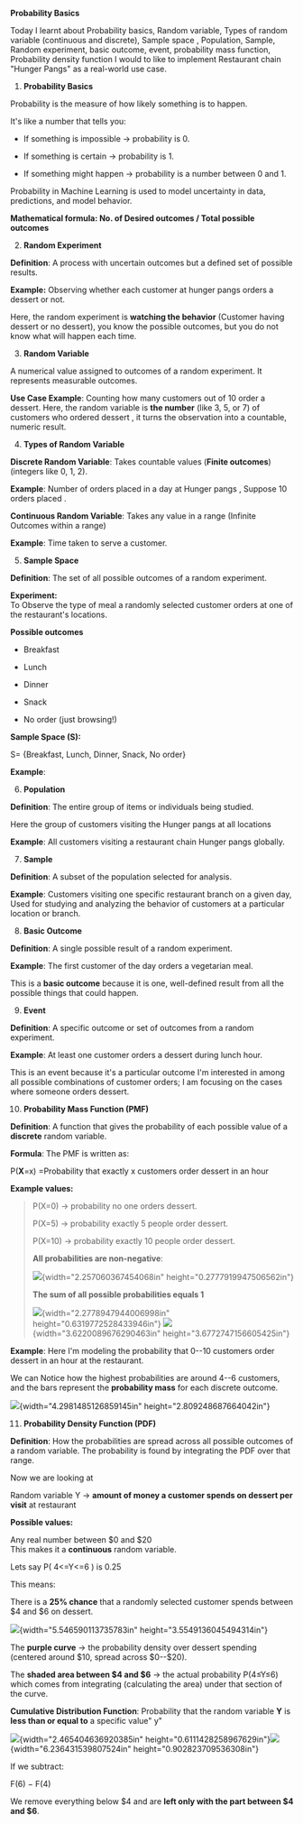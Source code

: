 **Probability Basics**

Today I learnt about Probability basics, Random variable, Types of
random variable (continuous and discrete), Sample space , Population,
Sample, Random experiment, basic outcome, event, probability mass
function, Probability density function I would to like to implement
Restaurant chain "Hunger Pangs" as a real-world use case.

1.  **Probability Basics**

Probability is the measure of how likely something is to happen.

It's like a number that tells you:

-   If something is impossible → probability is 0.

-   If something is certain → probability is 1.

-   If something might happen → probability is a number between 0 and 1.

Probability in Machine Learning is used to model uncertainty in data,
predictions, and model behavior.

**Mathematical formula: No. of Desired outcomes / Total possible
outcomes**

2.  **Random Experiment**

**Definition**: A process with uncertain outcomes but a defined set of
possible results.

**Example:** Observing whether each customer at hunger pangs orders a
dessert or not.

Here, the random experiment is **watching the behavior** (Customer
having dessert or no dessert), you know the possible outcomes, but you
do not know what will happen each time.

3.  **Random Variable**

A numerical value assigned to outcomes of a random experiment. It
represents measurable outcomes.

**Use Case Example**: Counting how many customers out of 10 order a
dessert. Here, the random variable is **the number** (like 3, 5, or 7)
of customers who ordered dessert , it turns the observation into a
countable, numeric result.

4.  **Types of Random Variable**

**Discrete Random Variable**: Takes countable values (**Finite
outcomes**) (integers like 0, 1, 2).

**Example**: Number of orders placed in a day at Hunger pangs , Suppose
10 orders placed .

**Continuous Random Variable**: Takes any value in a range (Infinite
Outcomes within a range)

**Example**: Time taken to serve a customer.

5.  **Sample Space**

**Definition**: The set of all possible outcomes of a random experiment.

**Experiment:**\
To Observe the type of meal a randomly selected customer orders at one
of the restaurant's locations.

**Possible outcomes**

-   Breakfast

-   Lunch

-   Dinner

-   Snack

-   No order (just browsing!)

**Sample Space (S):**

S= {Breakfast, Lunch, Dinner, Snack, No order}

**Example**:

6.  **Population**

**Definition**: The entire group of items or individuals being studied.

Here the group of customers visiting the Hunger pangs at all locations

**Example**: All customers visiting a restaurant chain Hunger pangs
globally.

7.  **Sample**

**Definition**: A subset of the population selected for analysis.

**Example**: Customers visiting one specific restaurant branch on a
given day, Used for studying and analyzing the behavior of customers at
a particular location or branch.

8.  **Basic Outcome**

**Definition**: A single possible result of a random experiment.

**Example**: The first customer of the day orders a vegetarian meal.

This is a **basic outcome** because it is one, well-defined result from
all the possible things that could happen.

9.  **Event**

**Definition**: A specific outcome or set of outcomes from a random
experiment.

**Example**: At least one customer orders a dessert during lunch hour.

This is an event because it's a particular outcome I'm interested in
among all possible combinations of customer orders; I am focusing on the
cases where someone orders dessert.

10. **Probability Mass Function (PMF)**

**Definition**: A function that gives the probability of each possible
value of a **discrete** random variable.

**Formula**: The PMF is written as:

P(**X**=x)
=Probability that exactly x customers order dessert in an hour

**Example values:**

> P(X=0) → probability no one orders dessert.
>
> P(X=5) → probability exactly 5 people order dessert.
>
> P(X=10) → probability exactly 10 people order dessert.
>
> **All probabilities are non-negative**:
>
> ![](vertopal_937891a0cb8d484badc6453c11c482e4/media/image1.png){width="2.257060367454068in"
> height="0.2777919947506562in"}
>
> **The sum of all possible probabilities equals 1**
>
> ![](vertopal_937891a0cb8d484badc6453c11c482e4/media/image2.png){width="2.2778947944006998in"
> height="0.6319772528433946in"}
> ![](vertopal_937891a0cb8d484badc6453c11c482e4/media/image3.png){width="3.6220089676290463in"
> height="3.6772747156605425in"}

**Example**: Here I'm modeling the probability that 0--10 customers
order dessert in an hour at the restaurant.

We can Notice how the highest probabilities are around 4--6 customers,
and the bars represent the **probability mass** for each discrete
outcome.

![](vertopal_937891a0cb8d484badc6453c11c482e4/media/image4.png){width="4.2981485126859145in"
height="2.809248687664042in"}

11. **Probability Density Function (PDF)**

**Definition**: How the probabilities are spread across all possible
outcomes of a random variable. The probability is found by integrating
the PDF over that range.

Now we are looking at

Random variable Y → **amount of money a customer spends on dessert per
visit** at restaurant

**Possible values:**

Any real number between \$0 and \$20\
This makes it a **continuous** random variable.

Lets say P( 4\<=Y\<=6 ) is 0.25

This means:

There is a **25% chance** that a randomly selected customer spends
between \$4 and \$6 on dessert.

![](vertopal_937891a0cb8d484badc6453c11c482e4/media/image5.png){width="5.546590113735783in"
height="3.5549136045494314in"}

The **purple curve** → the probability density over dessert spending
(centered around \$10, spread across \$0--\$20).

The **shaded area between \$4 and \$6** → the actual probability
P(4≤Y≤6) which comes from integrating (calculating the area) under that
section of the curve.

**Cumulative Distribution Function**: Probability that the random
variable **Y** is **less than or equal to** a specific value" y"

![](vertopal_937891a0cb8d484badc6453c11c482e4/media/image6.png){width="2.465404636920385in"
height="0.6111428258967629in"}![](vertopal_937891a0cb8d484badc6453c11c482e4/media/image7.png){width="6.236431539807524in"
height="0.902823709536308in"}

If we subtract:

F(6) − F(4)

We remove everything below \$4 and are **left only with the part between
\$4 and \$6**.
